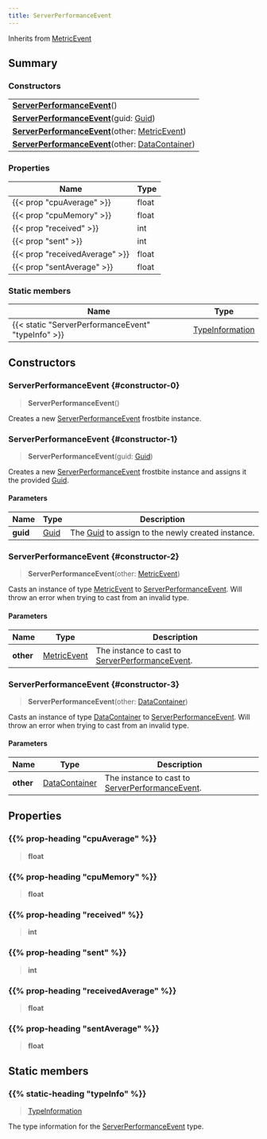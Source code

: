 ```yaml
---
title: ServerPerformanceEvent
---
```


Inherits from 
[MetricEvent](/vext/ref/fb/metricevent)

## Summary
### Constructors
| |
| ----------- |
| **[ServerPerformanceEvent](#constructor-0)**() |
| **[ServerPerformanceEvent](#constructor-1)**(guid: [Guid](/vext/ref/shared/class/guid)) |
| **[ServerPerformanceEvent](#constructor-2)**(other: [MetricEvent](/vext/ref/fb/metricevent)) |
| **[ServerPerformanceEvent](#constructor-3)**(other: [DataContainer](/vext/ref/shared/class/datacontainer)) |

### Properties
| Name | Type |
| ---- | ---- |
| {{< prop "cpuAverage" >}} | float |
| {{< prop "cpuMemory" >}} | float |
| {{< prop "received" >}} | int |
| {{< prop "sent" >}} | int |
| {{< prop "receivedAverage" >}} | float |
| {{< prop "sentAverage" >}} | float |

### Static members
| Name | Type |
| ---- | ---- |
| {{< static "ServerPerformanceEvent" "typeInfo" >}} | [TypeInformation](/vext/ref/shared/class/typeinformation) |

## Constructors
### ServerPerformanceEvent {#constructor-0}
> **ServerPerformanceEvent**()

Creates a new [ServerPerformanceEvent](/vext/ref/fb/serverperformanceevent) frostbite instance.

### ServerPerformanceEvent {#constructor-1}
> **ServerPerformanceEvent**(guid: [Guid](/vext/ref/shared/class/guid))

Creates a new [ServerPerformanceEvent](/vext/ref/fb/serverperformanceevent) frostbite instance and assigns it the provided [Guid](/vext/ref/shared/class/guid).

#### Parameters
| Name | Type | Description |
| ---- | ---- | ----------- |
| **guid** | [Guid](/vext/ref/shared/class/guid) | The [Guid](/vext/ref/shared/class/guid) to assign to the newly created instance. |

### ServerPerformanceEvent {#constructor-2}
> **ServerPerformanceEvent**(other: [MetricEvent](/vext/ref/fb/metricevent))

Casts an instance of type [MetricEvent](/vext/ref/fb/metricevent) to [ServerPerformanceEvent](/vext/ref/fb/serverperformanceevent). Will throw an error when trying to cast from an invalid type.

#### Parameters
| Name | Type | Description |
| ---- | ---- | ----------- |
| **other** | [MetricEvent](/vext/ref/fb/metricevent) | The instance to cast to [ServerPerformanceEvent](/vext/ref/fb/serverperformanceevent). |

### ServerPerformanceEvent {#constructor-3}
> **ServerPerformanceEvent**(other: [DataContainer](/vext/ref/shared/class/datacontainer))

Casts an instance of type [DataContainer](/vext/ref/shared/class/datacontainer) to [ServerPerformanceEvent](/vext/ref/fb/serverperformanceevent). Will throw an error when trying to cast from an invalid type.

#### Parameters
| Name | Type | Description |
| ---- | ---- | ----------- |
| **other** | [DataContainer](/vext/ref/shared/class/datacontainer) | The instance to cast to [ServerPerformanceEvent](/vext/ref/fb/serverperformanceevent). |

## Properties
### {{% prop-heading "cpuAverage" %}}
> **float**

### {{% prop-heading "cpuMemory" %}}
> **float**

### {{% prop-heading "received" %}}
> **int**

### {{% prop-heading "sent" %}}
> **int**

### {{% prop-heading "receivedAverage" %}}
> **float**

### {{% prop-heading "sentAverage" %}}
> **float**

## Static members
### {{% static-heading "typeInfo" %}}
> [TypeInformation](/vext/ref/shared/class/typeinformation)

The type information for the [ServerPerformanceEvent](/vext/ref/fb/serverperformanceevent) type.

